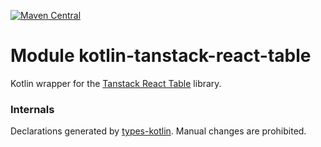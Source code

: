 [![Maven Central](https://img.shields.io/maven-central/v/org.jetbrains.kotlin-wrappers/kotlin-tanstack-react-table)](https://search.maven.org/artifact/org.jetbrains.kotlin-wrappers/kotlin-tanstack-react-table)

# Module kotlin-tanstack-react-table

Kotlin wrapper for the [Tanstack React Table](https://github.com/TanStack/table) library.

### Internals

Declarations generated by [types-kotlin](https://github.com/karakum-team/types-kotlin). Manual changes are prohibited.
